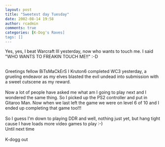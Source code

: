 ```yaml
---
layout: post
title: "Sweetest day Tuesday"
date: 2002-08-14 19:58
author: rcadmin
comments: true
categories: [K-Dog's Raves]
tags: []
---
```

Yes, yes, I beat Warcraft III yesterday, now who wants to touch me. I said "WHO WANTS TO FREAKIN TOUCH ME!!" :-D
<br />

<br />
Greetings fellow BiTsMaCkErS I Kruton6 completed WC3 yesterday, a grueling endeavor as my elves blasted the evil undead into submission with a sweet cutscene as my reward.
<br />

<br />
Now a lot of people have asked me what am I going to play next and I wondered the same thing. So I picked up the PS2 controller and put in Gitaroo Man. Now when we last left the game we were on level 6 of 10 and I ended up completing that game too!!! 
<br />

<br />
So I guess I'm down to playing DDR and well, nothing just yet, but hang tight cause I have loads more video games to play :-)
<br />
Until next time
<br />

<br />
K-dogg out
